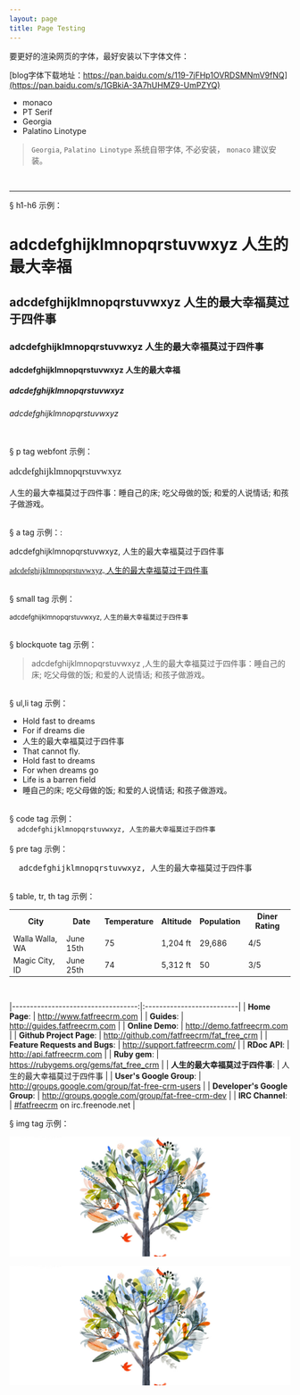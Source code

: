 ```yaml
---
layout: page
title: Page Testing
---
```


要更好的渲染网页的字体，最好安装以下字体文件：

[blog字体下载地址：https://pan.baidu.com/s/119-7jFHp1OVRDSMNmV9fNQ](https://pan.baidu.com/s/1GBkiA-3A7hUHMZ9-UmPZYQ)

- monaco
- PT Serif
- Georgia           
- Palatino Linotype

> `Georgia`, `Palatino Linotype` 系统自带字体, 不必安装， `monaco` 建议安装。

<br>
<!-- <img src="/assets/hxy.jpg" alt="bella-and-me" style="margin: 0"><br> -->


---
&sect;&nbsp;h1-h6 示例：

<h1> adcdefghijklmnopqrstuvwxyz 人生的最大幸福</h1>

<h2> adcdefghijklmnopqrstuvwxyz 人生的最大幸福莫过于四件事</h2>

<h3> adcdefghijklmnopqrstuvwxyz 人生的最大幸福莫过于四件事</h3>

<h4> adcdefghijklmnopqrstuvwxyz 人生的最大幸福</h4>

<h5> adcdefghijklmnopqrstuvwxyz </h5>

<h6> adcdefghijklmnopqrstuvwxyz </h6>
<br>
&sect;&nbsp;p tag webfont 示例：

<p style="font-family: web_monaco; font-size: 1.2em;"> adcdefghijklmnopqrstuvwxyz </p>

<p style="font-size: 1em;">人生的最大幸福莫过于四件事：睡自己的床; 吃父母做的饭; 和爱的人说情话; 和孩子做游戏。</p>
<br>
&sect;&nbsp;a tag 示例：:

<a>adcdefghijklmnopqrstuvwxyz, 人生的最大幸福莫过于四件事 </a>

<a style="font-family: 'Palatino Linotype';" href="#">adcdefghijklmnopqrstuvwxyz, 人生的最大幸福莫过于四件事 </a>

<br>
&sect;&nbsp;small tag 示例：

<small>adcdefghijklmnopqrstuvwxyz, 人生的最大幸福莫过于四件事 </small>

<br>
&sect;&nbsp;blockquote tag 示例：

> adcdefghijklmnopqrstuvwxyz ,人生的最大幸福莫过于四件事：睡自己的床; 吃父母做的饭; 和爱的人说情话; 和孩子做游戏。

<br>
&sect;&nbsp;ul,li tag 示例：

<ul>
  <li>Hold fast to dreams</li>
  <li>For if dreams die</li>
  <li>人生的最大幸福莫过于四件事</li>
  <li>That cannot fly.</li>
  <li>Hold fast to dreams</li>
  <li>For when dreams go</li>
  <li>Life is a barren field</li>
  <li>睡自己的床; 吃父母做的饭; 和爱的人说情话; 和孩子做游戏。</li>
</ul>

<br>
&sect;&nbsp;code tag 示例：

<code>
  adcdefghijklmnopqrstuvwxyz, 人生的最大幸福莫过于四件事
</code>

<br>
&sect;&nbsp;pre tag 示例：

<pre>
  adcdefghijklmnopqrstuvwxyz, 人生的最大幸福莫过于四件事
</pre>  

<br>
&sect;&nbsp;table, tr, th tag 示例：

<table>
      <tr>
         <th>City</th>
         <th>Date</th>
         <th>Temperature</th>
         <th>Altitude</th>
         <th>Population</th>
         <th>Diner Rating</th>
      </tr>
      <tr>
         <td>Walla Walla, WA</td>
         <td>June 15th</td>
         <td>75</td>
         <td>1,204 ft</td>
         <td>29,686</td>
         <td>4/5</td>
      </tr>
      <tr>
         <td>Magic City, ID</td>
         <td>June 25th</td>
         <td>74</td>
         <td>5,312 ft</td>
         <td>50</td>
         <td>3/5</td>
      </tr>
   </table>


<br>

|-----------------------------------:|:--------------------------|
|                 **Home Page**: | http://www.fatfreecrm.com |
|                    **Guides**: | http://guides.fatfreecrm.com |
|               **Online Demo**: | http://demo.fatfreecrm.com |
|       **Github Project Page**: | http://github.com/fatfreecrm/fat_free_crm |
| **Feature Requests and Bugs**: | http://support.fatfreecrm.com/ |
|                  **RDoc API**: | http://api.fatfreecrm.com |
|                  **Ruby gem**: | https://rubygems.org/gems/fat_free_crm |
|    **人生的最大幸福莫过于四件事**: | 人生的最大幸福莫过于四件事 |
|       **User's Google Group**: | http://groups.google.com/group/fat-free-crm-users |
|  **Developer's Google Group**: | http://groups.google.com/group/fat-free-crm-dev |
|               **IRC Channel**: | [#fatfreecrm](http://webchat.freenode.net/) on irc.freenode.net |


&sect;&nbsp;img tag 示例：

 <img src="/assets/bella.jpg" alt="Het meisje met de parel" style="margin:0"> 

 ![sarah tree](/assets/bella.jpg "Het meisje met de parel, 人生的最大幸福莫过于四件事")